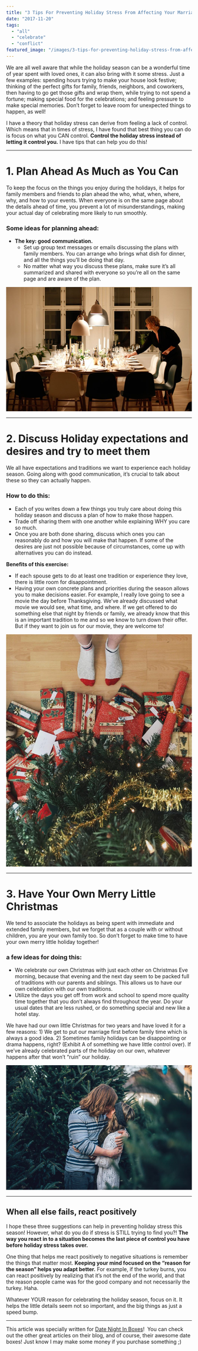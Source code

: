 ```yaml
---
title: "3 Tips For Preventing Holiday Stress From Affecting Your Marriage"
date: "2017-11-20"
tags:
  - "all"
  - "celebrate"
  - "conflict"
featured_image: "/images/3-tips-for-preventing-holiday-stress-from-affecting-your-marriage.png"
---
```


We are all well aware that while the holiday season can be a wonderful time of year spent with loved ones, it can also bring with it some stress. Just a few examples: spending hours trying to make your house look festive; thinking of the perfect gifts for family, friends, neighbors, and coworkers, then having to go get those gifts and wrap them, while trying to not spend a fortune; making special food for the celebrations; and feeling pressure to make special memories. Don’t forget to leave room for unexpected things to happen, as well!

I have a theory that holiday stress can derive from feeling a lack of control. Which means that in times of stress, I have found that best thing you can do is focus on what you CAN control. **Control the holiday stress instead of letting it control you.** I have tips that can help you do this!

* * *

# 1\. Plan Ahead As Much as You Can

To keep the focus on the things you enjoy during the holidays, it helps for family members and friends to plan ahead the who, what, when, where, why, and how to your events. When everyone is on the same page about the details ahead of time, you prevent a lot of misunderstandings, making your actual day of celebrating more likely to run smoothly.

### Some ideas for planning ahead:

- **The key: good communication.**
    - Set up group text messages or emails discussing the plans with family members. You can arrange who brings what dish for dinner, and all the things you’ll be doing that day.
    - No matter what way you discuss these plans, make sure it’s all summarized and shared with everyone so you’re all on the same page and are aware of the plan.

![Holiday stress tips, help with the holiday stress, marriage and holiday stress, marriage stress during the holidays, family stress during the holidays, stressful holidays, help with stress, stress tips, holiday help, marriage advice, marriage advice for the holidays](/images/simple-322427.jpg)

* * *

# 2\. Discuss Holiday expectations and desires and try to meet them

We all have expectations and traditions we want to experience each holiday season. Going along with good communication, it’s crucial to talk about these so they can actually happen.

### How to do this:

- Each of you writes down a few things you truly care about doing this holiday season and discuss a plan of how to make those happen.
- Trade off sharing them with one another while explaining WHY you care so much.
- Once you are both done sharing, discuss which ones you can reasonably do and how you will make that happen. If some of the desires are just not possible because of circumstances, come up with alternatives you can do instead.

**Benefits of this exercise:**

- If each spouse gets to do at least one tradition or experience they love, there is little room for disappointment.
- Having your own concrete plans and priorities during the season allows you to make decisions easier. For example, I really love going to see a movie the day before Thanksgiving. We’ve already discussed what movie we would see, what time, and where. If we get offered to do something else that night by friends or family, we already know that this is an important tradition to me and so we know to turn down their offer. But if they want to join us for our movie, they are welcome to!

![](/images/andrew-neel-48762.jpg)

* * *

# 3\. Have Your Own Merry Little Christmas

We tend to associate the holidays as being spent with immediate and extended family members, but we forget that as a couple with or without children, you are your own family too. So don’t forget to make time to have your own merry little holiday together!

### a few ideas for doing this:

- We celebrate our own Christmas with just each other on Christmas Eve morning, because that evening and the next day seem to be packed full of traditions with our parents and siblings. This allows us to have our own celebration with our own traditions.
- Utilize the days you get off from work and school to spend more quality time together that you don’t always find throughout the year. Do your usual dates that are less rushed, or do something special and new like a hotel stay.

We have had our own little Christmas for two years and have loved it for a few reasons: 1) We get to put our marriage first before family time which is always a good idea. 2) Sometimes family holidays can be disappointing or drama happens, right? (Exhibit A of something we have little control over). If we’ve already celebrated parts of the holiday on our own, whatever happens after that won’t “ruin” our holiday.

![Holiday stress tips, help with the holiday stress, marriage and holiday stress, marriage stress during the holidays, family stress during the holidays, stressful holidays, help with stress, stress tips, holiday help, marriage advice, marriage advice for the holidays](/images/ian-schneider-43677.jpg)

* * *

## When all else fails, react positively

I hope these three suggestions can help in preventing holiday stress this season! However, what do you do if stress is STILL trying to find you?! **The way you react in to a situation becomes the last piece of control you have before holiday stress takes over.**

One thing that helps me react positively to negative situations is remember the things that matter most. **Keeping your mind focused on the “reason for the season” helps you adapt better.** For example, if the turkey burns, you can react positively by realizing that it’s not the end of the world, and that the reason people came was for the good company and not necessarily the turkey. Haha.

Whatever YOUR reason for celebrating the holiday season, focus on it. It helps the little details seem not so important, and the big things as just a speed bump.

* * *

This article was specially written for [Date Night In Boxes](https://frstre.com/go/?a=19136-4863f8&s=110370-e6b059&tap_s=110370-e6b059)!  You can check out the other great articles on their blog, and of course, their awesome date boxes! Just know I may make some money if you purchase something ;)
